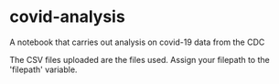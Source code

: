 # covid-analysis
A notebook that carries out analysis on covid-19 data from the CDC

The CSV files uploaded are the files used.
Assign your filepath to the 'filepath' variable.
